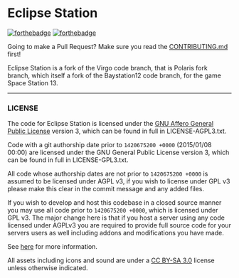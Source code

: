 # Eclipse Station
[![forthebadge](https://forthebadge.com/images/badges/built-with-resentment.svg)](https://forthebadge.com) [![forthebadge](https://forthebadge.com/images/badges/contains-technical-debt.svg)](https://forthebadge.com)


Going to make a Pull Request? Make sure you read the [CONTRIBUTING.md](.github/CONTRIBUTING.md) first!

Eclipse Station is a fork of the Virgo code branch, that is Polaris fork branch, which itself a fork of the Baystation12 code branch, for the game Space Station 13.

---

### LICENSE
The code for Eclipse Station is licensed under the [GNU Affero General Public License](http://www.gnu.org/licenses/agpl.html) version 3, which can be found in full in LICENSE-AGPL3.txt.

Code with a git authorship date prior to `1420675200 +0000` (2015/01/08 00:00) are licensed under the GNU General Public License version 3, which can be found in full in LICENSE-GPL3.txt.

All code whose authorship dates are not prior to `1420675200 +0000` is assumed to be licensed under AGPL v3, if you wish to license under GPL v3 please make this clear in the commit message and any added files.

If you wish to develop and host this codebase in a closed source manner you may use all code prior to `1420675200 +0000`, which is licensed under GPL v3.  The major change here is that if you host a server using any code licensed under AGPLv3 you are required to provide full source code for your servers users as well including addons and modifications you have made.

See [here](https://www.gnu.org/licenses/why-affero-gpl.html) for more information.

All assets including icons and sound are under a [CC BY-SA 3.0](http://creativecommons.org/licenses/by-sa/3.0/) license unless otherwise indicated.
